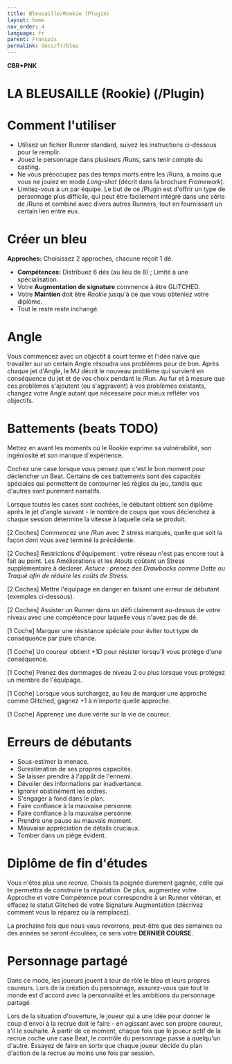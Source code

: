 ```yaml
---
title: Bleusaille/Rookie (Plugin)
layout: home
nav_order: 4
language: fr
parent: Français
permalink: docs/fr/bleu
---
```


**CBR+PNK**
# LA BLEUSAILLE (Rookie) (/Plugin)

Comment l'utiliser
==================

* Utilisez un fichier Runner standard, suivez les instructions ci-dessous pour le remplir.
* Jouez le personnage dans plusieurs /Runs, sans tenir compte du casting.
* Ne vous préoccupez pas des temps morts entre les /Runs, à moins que vous ne jouiez en mode *Long-shot* (décrit dans la brochure *Framework*).
* Limitez-vous à un par équipe. Le but de ce /Plugin est d'offrir un type de personnage plus difficile, qui peut être facilement intégré dans une série de /Runs et combiné avec divers autres Runners, tout en fournissant un certain lien entre eux.

Créer un bleu
=============

**Approches:** Choisissez 2 approches, chacune reçoit 1 dé.
* **Compétences:** Distribuez 6 dés (au lieu de 8) ; Limité à une spécialisation.
* Votre **Augmentation de signature** commence à être GLITCHED.
* Votre **Maintien** doit être *Rookie* jusqu'à ce que vous obteniez votre diplôme.
* Tout le reste reste inchangé.

Angle
=====

Vous commencez avec un objectif à court terme et l'idée naïve que travailler sur un certain Angle résoudra vos problèmes pour de bon. 
Après chaque jet d'Angle, le MJ décrit le nouveau problème qui survient en conséquence du jet et de vos choix pendant le /Run. Au fur et à mesure que ces problèmes s'ajoutent (ou s'aggravent) à vos problèmes existants, changez votre Angle autant que nécessaire pour mieux refléter vos objectifs.

Battements (beats TODO)
==========

Mettez en avant les moments où le Rookie exprime sa vulnérabilité, son ingéniosité et son manque d'expérience.

Cochez une case lorsque vous pensez que c'est le bon moment pour déclencher un Beat. Certains de ces battements sont des capacités spéciales qui permettent de contourner les règles du jeu, tandis que d'autres sont purement narratifs.

Lorsque toutes les cases sont cochées, le débutant obtient son diplôme après le jet d'angle suivant - le nombre de coups que vous déclenchez à chaque session détermine la vitesse à laquelle cela se produit.

[2 Coches] Commencez une /Run avec 2 stress marqués, quelle que soit la façon dont vous avez terminé la précédente.

[2 Coches] Restrictions d'équipement : votre réseau n'est pas encore tout à fait au point. Les Améliorations et les Atouts coûtent un Stress supplémentaire à déclarer. *Astuce : prenez des Drawbacks comme Dette ou Traqué afin de réduire les coûts de Stress.*

[2 Coches] Mettre l'équipage en danger en faisant une erreur de débutant (exemples ci-dessous).

[2 Coches] Assister un Runner dans un défi clairement au-dessus de votre niveau avec une compétence pour laquelle vous n'avez pas de dé.

[1 Coche] Marquer une résistance spéciale pour éviter tout type de conséquence par pure chance.

[1 Coche] Un coureur obtient +1D pour résister lorsqu'il vous protège d'une conséquence.

[1 Coche] Prenez des dommages de niveau 2 ou plus lorsque vous protégez un membre de l'équipage.

[1 Coche] Lorsque vous surchargez, au lieu de marquer une approche comme Glitched, gagnez +1 à n'importe quelle approche.

[1 Coche] Apprenez une dure vérité sur la vie de coureur.

Erreurs de débutants
====================

* Sous-estimer la menace.
* Surestimation de ses propres capacités.
* Se laisser prendre à l'appât de l'ennemi.
* Dévoiler des informations par inadvertance.
* Ignorer obstinément les ordres.
* S'engager à fond dans le plan.
* Faire confiance à la mauvaise personne.
* Faire confiance à la mauvaise personne.
* Prendre une pause au mauvais moment.
* Mauvaise appréciation de détails cruciaux.
* Tomber dans un piège évident.

Diplôme de fin d'études
=======================

Vous n'êtes plus une *recrue*. Choisis ta poignée durement gagnée, celle qui te permettra de construire ta réputation. De plus, augmentez votre Approche et votre Compétence pour correspondre à un Runner vétéran, et effacez le statut Glitched de votre Signature Augmentation (décrivez comment vous la réparez ou la remplacez).

La prochaine fois que nous vous reverrons, peut-être que des semaines ou des années se seront écoulées, ce sera votre **DERNIER COURSE**.

Personnage partagé
==================

Dans ce mode, les joueurs jouent à tour de rôle le bleu et leurs propres coureurs. Lors de la création du personnage, assurez-vous que tout le monde est d'accord avec la personnalité et les ambitions du personnage partagé.

Lors de la situation d'ouverture, le joueur qui a une idée pour donner le coup d'envoi à la recrue doit le faire - en agissant avec son propre coureur, s'il le souhaite. À partir de ce moment, chaque fois que le joueur actif de la recrue coche une case Beat, le contrôle du personnage passe à quelqu'un d'autre. Essayez de faire en sorte que chaque joueur décide du plan d'action de la recrue au moins une fois par session.